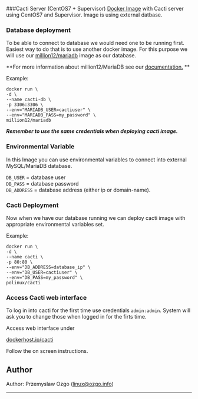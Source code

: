 ###Cacti Server (CentOS7 + Supervisor)
[Docker Image](https://registry.hub.docker.com/u/polinux/cacti/) with Cacti server using CentOS7 and Supervisor.
Image is using external datbase. 

### Database deployment
To be able to connect to database we would need one to be running first. Easiest way to do that is to use another docker image. For this purpose we will use our [million12/mariadb](https://registry.hub.docker.com/u/million12/mariadb/) image as our database.

**For more information about million12/MariaDB see our [documentation.](https://github.com/million12/docker-mariadb) **

Example:  

    docker run \
    -d \
    --name cacti-db \
    -p 3306:3306 \
    --env="MARIADB_USER=cactiuser" \
    --env="MARIADB_PASS=my_password" \
    million12/mariadb

***Remember to use the same credentials when deploying cacti image.***


### Environmental Variable
In this Image you can use environmental variables to connect into external MySQL/MariaDB database.

`DB_USER` = database user  
`DB_PASS` = database password  
`DB_ADDRESS` = database address (either ip or domain-name).

### Cacti Deployment
Now when we have our database running we can deploy cacti image with appropriate environmental variables set.

Example:  

    docker run \
    -d \
    --name cacti \
    -p 80:80 \
    --env="DB_ADDRESS=database_ip" \
    --env="DB_USER=cactiuser" \
    --env="DB_PASS=my_password" \
    polinux/cacti

### Access Cacti web interface 
To log in into cacti for the first time use credentials `admin:admin`. System will ask you to change those when logged in for the firts time. 

Access web interface under 

[dockerhost.ip/cacti]()  

Follow the on screen instructions.

## Author
  
Author: Przemyslaw Ozgo (<linux@ozgo.info>)

---

